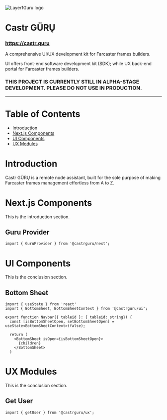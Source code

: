 ![Layer1Guru logo](https://i.ibb.co/vHCBZSY/guru-256.png)

# Castr GÜRŲ

### https://castr.guru

A comprehensive UI/UX development kit for Farcaster frames builders.

UI offers front-end software development kit (SDK); while UX back-end portal for Farcaster frames builders.

### THIS PROJECT IS CURRENTLY STILL IN ALPHA-STAGE DEVELOPMENT. PLEASE DO NOT USE IN PRODUCTION.

---

# Table of Contents
- [Introduction](#introduction)
- [Next.js Components](#nextjs-components)
- [UI Components](#ui-components)
- [UX Modules](#ux-modules)


# Introduction

Castr GÜRŲ is a remote node assistant, built for the sole purpose of making Farcaster frames management effortless from A to Z.


# Next.js Components

This is the introduction section.

## Guru Provider

```tsx
import { GuruProvider } from '@castrguru/next';
```


# UI Components

This is the conclusion section.

## Bottom Sheet

```tsx
import { useState } from 'react'
import { BottomSheet, BottomSheetContext } from '@castrguru/ui';

export function Navbar({ tableid }: { tableid: string}) {
  const [isBottomSheetOpen, setBottomSheetOpen] = useState<BottomSheetContext>(false);

  return (
    <BottomSheet isOpen={isBottomSheetOpen}>
      {children}
    </BottomSheet>
  )
```


# UX Modules

This is the conclusion section.

## Get User

```tsx
import { getUser } from '@castrguru/ux';
```
